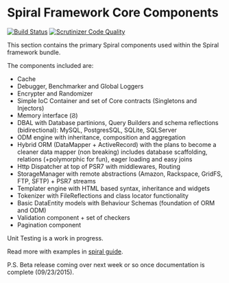 Spiral Framework Core Components
================================

[![Build Status](https://travis-ci.org/spiral/components.svg?branch=master)](https://travis-ci.org/spiral/components)
[![Scrutinizer Code Quality](https://scrutinizer-ci.com/g/spiral/components/badges/quality-score.png?b=master)](https://scrutinizer-ci.com/g/spiral/components/?branch=master)

This section contains the primary Spiral components used within the Spiral framework bundle.

The components included are:
* Cache
* Debugger, Benchmarker and Global Loggers
* Encrypter and Randomizer
* Simple IoC Container and set of Core contracts (Singletons and Injectors)
* Memory interface (&#1000;)
* DBAL with Database partinions, Query Builders and schema reflections (bidirectional): MySQL, PostgresSQL, SQLite, SQLServer
* ODM engine with inheritance, composition and aggregation
* Hybrid ORM (DataMapper + ActiveRecord) with the plans to become a cleaner data mapper (non breaking) includes database scaffolding, relations (+polymorphic for fun), eager loading and easy joins
* Http Dispatcher at top of PSR7 with middlewares, Routing
* StorageManager with remote abstractions (Amazon, Rackspace, GridFS, FTP, SFTP) + PSR7 streams
* Templater engine with HTML based syntax, inheritance and widgets
* Tokenizer with FileReflections and class locator functionality
* Basic DataEntity models with Behaviour Schemas (foundation of ORM and ODM)
* Validation component + set of checkers
* Pagination component

Unit Testing is a work in progress.

Read more with examples in [spiral guide](https://github.com/spiral/guide).

P.S. Beta release coming over next week or so once documentation is complete (09/23/2015).
